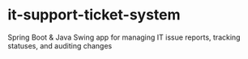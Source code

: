 # it-support-ticket-system
Spring Boot &amp; Java Swing app for managing IT issue reports, tracking statuses, and auditing changes
